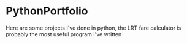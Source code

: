 # PythonPortfolio
Here are some projects I've done in python, the LRT fare calculator is probably the most useful program I've written
